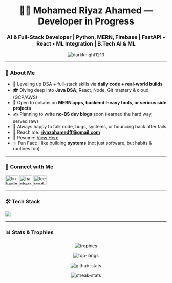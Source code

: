 <h1 align="center">👨‍💻 Mohamed Riyaz Ahamed — Developer in Progress</h1>
<h3 align="center">AI & Full-Stack Developer | Python, MERN, Firebase | FastAPI • React • ML Integration | B.Tech AI & ML</h3>

<p align="center">
  <img src="https://komarev.com/ghpvc/?username=darkknight1213&label=Profile%20views&color=0e75b6&style=flat" alt="darkknight1213" />
</p>

---

### 🌌 About Me

- 🌟 Leveling up DSA + full-stack skills via **daily code + real-world builds**
- 🎓 Diving deep into **Java DSA**, React, Node, Git mastery & cloud (GCP/AWS)
- 🤝 Open to collabs on **MERN apps, backend-heavy tools, or serious side projects**
- ✍️ Planning to write **no-BS dev blogs** soon (learned the hard way, served raw)
- 🤚 Always happy to talk code, bugs, systems, or bouncing back after fails
- 📧 Reach me: **riyazahamedff@gmail.com**
- 📄 Resume: [View Here](https://drive.google.com/file/d/1xZLv-WP8Sj5juktqvmeLhPa8jL6f-RJ9/view?usp=sharing)
- ✨ Fun Fact: I like building **systems** (not just software, but habits & routines too)

---

### 👤 Connect with Me

<p align="left">
  <a href="https://linkedin.com/in/mohamed-riyaz-ahamed" target="blank">
    <img src="https://raw.githubusercontent.com/rahuldkjain/github-profile-readme-generator/master/src/images/icons/Social/linked-in-alt.svg" alt="linkedin" height="30" width="40" />
  </a>
  <a href="https://www.hackerrank.com/riyazahamedff" target="blank">
    <img src="https://raw.githubusercontent.com/rahuldkjain/github-profile-readme-generator/master/src/images/icons/Social/hackerrank.svg" alt="hackerrank" height="30" width="40" />
  </a>
  <a href="https://www.leetcode.com/mdhuibkxg0" target="blank">
    <img src="https://raw.githubusercontent.com/rahuldkjain/github-profile-readme-generator/master/src/images/icons/Social/leet-code.svg" alt="leetcode" height="30" width="40" />
  </a>
</p>

---

### 🛠️ Tech Stack

<p align="left">
  <img src="https://skillicons.dev/icons?i=python,java,js,ts,react,nodejs,express,mongodb,mysql,fastapi,tailwind,html,css,git,firebase,django,pytorch,tensorflow,scikit-learn,seaborn,c,cpp" />
</p>

---

### 📊 Stats & Trophies

<p align="center">
  <img src="https://github-profile-trophy.vercel.app/?username=darkknight1213&theme=monokai&row=1&column=6" alt="trophies" />
</p>

<p align="center">
  <img src="https://github-readme-stats.vercel.app/api/top-langs?username=darkknight1213&show_icons=true&locale=en&layout=compact&theme=radical" alt="top-langs" />
</p>

<p align="center">
  <img src="https://github-readme-stats.vercel.app/api?username=darkknight1213&show_icons=true&locale=en&theme=radical" alt="github-stats" />
</p>

<p align="center">
  <img src="https://github-readme-streak-stats.herokuapp.com/?user=darkknight1213&theme=radical" alt="streak-stats" />
</p>
